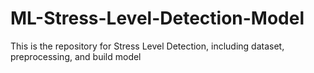 # ML-Stress-Level-Detection-Model
This is the repository for Stress Level Detection, including dataset, preprocessing, and build model
